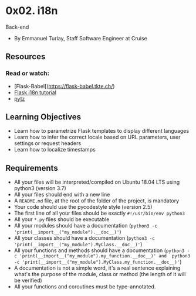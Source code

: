# 0x02. i18n
Back-end

+ By Emmanuel Turlay, Staff Software Engineer at Cruise

## Resources
### Read or watch:

+ [Flask-Babel[(https://flask-babel.tkte.ch/)
+ [Flask i18n tutorial](https://blog.miguelgrinberg.com/post/the-flask-mega-tutorial-part-xiii-i18n-and-l10n)
+ [pytz](https://pytz.sourceforge.net/)

## Learning Objectives
+ Learn how to parametrize Flask templates to display different languages
+ Learn how to infer the correct locale based on URL parameters, user settings or request headers
+ Learn how to localize timestamps

## Requirements
+ All your files will be interpreted/compiled on Ubuntu 18.04 LTS using python3 (version 3.7)
+ All your files should end with a new line
+ A `README.md` file, at the root of the folder of the project, is mandatory
+ Your code should use the pycodestyle style (version 2.5)
+ The first line of all your files should be exactly `#!/usr/bin/env python3`
+ All your `*.py` files should be executable
+ All your modules should have a documentation (`python3 -c 'print(__import__("my_module").__doc__)'`)
+ All your classes should have a documentation (`python3 -c 'print(__import__("my_module").MyClass.__doc__)'`)
+ All your functions and methods should have a documentation (`python3 -c 'print(__import__("my_module").my_function.__doc__)' and 
  python3 -c 'print(__import__("my_module").MyClass.my_function.__doc__)'`)
+ A documentation is not a simple word, it's a real sentence explaining what's the purpose of the module, class or method (the length of 
 it will be verified)
+ All your functions and coroutines must be type-annotated.
